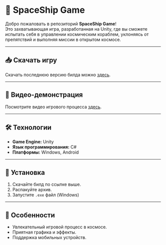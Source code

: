 # 🚀 SpaceShip Game

Добро пожаловать в репозиторий **SpaceShip Game**!  
Это захватывающая игра, разработанная на Unity, где вы сможете испытать себя в управлении космическим кораблем, уклоняясь от препятствий и выполняя миссии в открытом космосе.  

---

## 📥 Скачать игру
Скачать последнюю версию билда можно [здесь](https://drive.google.com/file/d/1IeHmjYNVSGm0jpZlIeWqOes1lY8P5kvf/view?usp=sharing).  

---

## 🎥 Видео-демонстрация
Посмотрите видео игрового процесса [здесь](https://vimeo.com/manage/videos/1040568644).  

---

## 🛠️ Технологии
- **Game Engine:** Unity  
- **Язык программирования:** C#  
- **Платформы:** Windows, Android  

---

## 📑 Установка
1. Скачайте билд по ссылке выше.
2. Распакуйте архив.
3. Запустите `.exe` файл (Windows)
---

## 🌟 Особенности
- Увлекательный игровой процесс в космосе.
- Приятная графика и эффекты.
- Поддержка мобильных устройств.  
